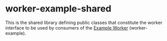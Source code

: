 # worker-example-shared

This is the shared library defining public classes that constitute the worker interface to be used by consumers of the [Example Worker](../worker-example) (worker-example).

